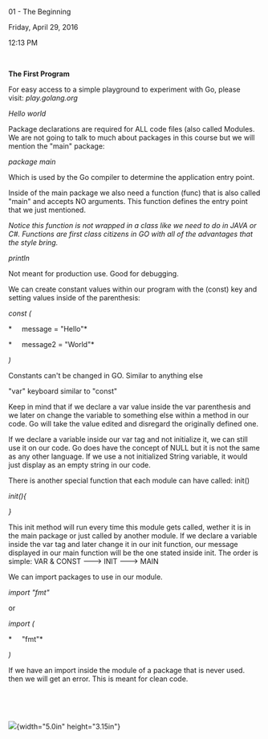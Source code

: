 01 - The Beginning

Friday, April 29, 2016

12:13 PM

 

**The First Program**

For easy access to a simple playground to experiment with Go, please visit: *play.golang.org*

*Hello world*

Package declarations are required for ALL code files (also called Modules. We are not going to talk to much about packages in this course but we will mention the "main" package:

*package main*

Which is used by the Go compiler to determine the application entry point.

Inside of the main package we also need a function (func) that is also called "main" and accepts NO arguments. This function defines the entry point that we just mentioned.

*Notice this function is not wrapped in a class like we need to do in JAVA or C#. Functions are first class citizens in GO with all of the advantages that the style bring.*

*println*

Not meant for production use. Good for debugging.

We can create constant values within our program with the (const) key and setting values inside of the parenthesis:

*const (*

*     message = "Hello\"*

*     message2 = "World\"*

*)*

Constants can\'t be changed in GO. Similar to anything else

"var" keyboard similar to "const\"

Keep in mind that if we declare a var value inside the var parenthesis and we later on change the variable to something else within a method in our code. Go will take the value edited and disregard the originally defined one.

If we declare a variable inside our var tag and not initialize it, we can still use it on our code. Go does have the concept of NULL but it is not the same as any other language. If we use a not initialized String variable, it would just display as an empty string in our code.

There is another special function that each module can have called: init()

*init(){*

*}*

This init method will run every time this module gets called, wether it is in the main package or just called by another module. If we declare a variable inside the var tag and later change it in our init function, our message displayed in our main function will be the one stated inside init. The order is simple: VAR & CONST ---\> INIT ---\> MAIN

We can import packages to use in our module.

*import "fmt\"*

or

*import (*

*     "fmt\"*

*)*

If we have an import inside the module of a package that is never used. then we will get an error. This is meant for clean code.

 

 

![](000_01_-_The_Beginning_000.png){width="5.0in" height="3.15in"}
